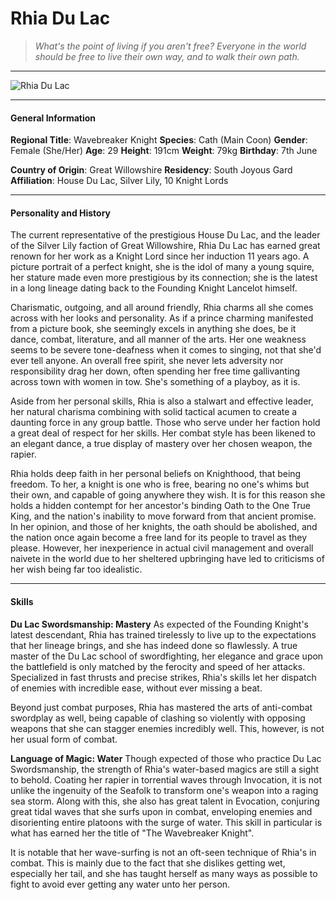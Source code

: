 # Rhia Du Lac

>*What's the point of living if you aren't free? Everyone in the world should be free to live their own way, and to walk their own path.*

___
![](https://i.imgur.com/tQHQ2oq.png "Rhia Du Lac")
___

#### General Information

**Regional Title**: Wavebreaker Knight
**Species**: Cath (Main Coon)
**Gender**: Female (She/Her)
**Age**: 29
**Height**: 191cm
**Weight**: 79kg
**Birthday**: 7th June

**Country of Origin**: Great Willowshire
**Residency**: South Joyous Gard
**Affiliation**: House Du Lac, Silver Lily, 10 Knight Lords

___

#### Personality and History
The current representative of the prestigious House Du Lac, and the leader of the Silver Lily faction of Great Willowshire, Rhia Du Lac has earned great renown for her work as a Knight Lord since her induction 11 years ago. A picture portrait of a perfect knight, she is the idol of many a young squire, her stature made even more prestigious by its connection; she is the latest in a long lineage dating back to the Founding Knight Lancelot himself.

Charismatic, outgoing, and all around friendly, Rhia charms all she comes across with her looks and personality. As if a prince charming manifested from a picture book, she seemingly excels in anything she does, be it dance, combat, literature, and all manner of the arts. Her one weakness seems to be severe tone-deafness when it comes to singing, not that she'd ever tell anyone. An overall free spirit, she never lets adversity nor responsibility drag her down, often spending her free time gallivanting across town with women in tow. She's something of a playboy, as it is. 

Aside from her personal skills, Rhia is also a stalwart and effective leader, her natural charisma combining with solid tactical acumen to create a daunting force in any group battle. Those who serve under her faction hold a great deal of respect for her skills. Her combat style has been likened to an elegant dance, a true display of mastery over her chosen weapon, the rapier.

Rhia holds deep faith in her personal beliefs on Knighthood, that being freedom. To her, a knight is one who is free, bearing no one's whims but their own, and capable of going anywhere they wish. It is for this reason she holds a hidden contempt for her ancestor's binding Oath to the One True King, and the nation's inability to move forward from that ancient promise. In her opinion, and those of her knights, the oath should be abolished, and the nation once again become a free land for its people to travel as they please. However, her inexperience in actual civil management and overall naivete in the world due to her sheltered upbringing have led to criticisms of her wish being far too idealistic.

___

#### Skills
**Du Lac Swordsmanship: Mastery**
As expected of the Founding Knight's latest descendant, Rhia has trained tirelessly to live up to the expectations that her lineage brings, and she has indeed done so flawlessly. A true master of the Du Lac school of swordfighting, her elegance and grace upon the battlefield is only matched by the ferocity and speed of her attacks. Specialized in fast thrusts and precise strikes, Rhia's skills let her dispatch of enemies with incredible ease, without ever missing a beat.

Beyond just combat purposes, Rhia has mastered the arts of anti-combat swordplay as well, being capable of clashing so violently with opposing weapons that she can stagger enemies incredibly well. This, however, is not her usual form of combat.

**Language of Magic: Water**
Though expected of those who practice Du Lac Swordsmanship, the strength of Rhia's water-based magics are still a sight to behold. Coating her rapier in torrential waves through Invocation, it is not unlike the ingenuity of the Seafolk to transform one's weapon into a raging sea storm. Along with this, she also has great talent in Evocation, conjuring great tidal waves that she surfs upon in combat, enveloping enemies and disorienting entire platoons with the surge of water. This skill in particular is what has earned her the title of "The Wavebreaker Knight".

It is notable that her wave-surfing is not an oft-seen technique of Rhia's in combat. This is mainly due to the fact that she dislikes getting wet, especially her tail, and she has taught herself as many ways as possible to fight to avoid ever getting any water unto her person.